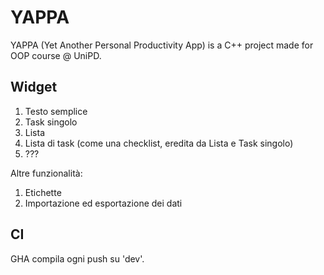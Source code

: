 # YAPPA
YAPPA (Yet Another Personal Productivity App) is a C++ project made for OOP course @ UniPD.

## Widget

1. Testo semplice
1. Task singolo
1. Lista
1. Lista di task (come una checklist, eredita da Lista e Task singolo)
1. ???

Altre funzionalità:

1. Etichette
1. Importazione ed esportazione dei dati

## CI

GHA compila ogni push su 'dev'.
